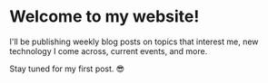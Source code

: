# Welcome to my website!

I'll be publishing weekly blog posts on topics that interest me, new technology I come across, current events, and more.

Stay tuned for my first post. 😎
